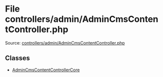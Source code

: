 File controllers/admin/AdminCmsContentController.php
=========

Source: [controllers/admin/AdminCmsContentController.php](https://github.com/PrestaShop/PrestaShop/blob/1.5.0.5/controllers/admin/AdminCmsContentController.php)


Classes
-------

* [AdminCmsContentControllerCore](class.AdminCmsContentControllerCore.md)

